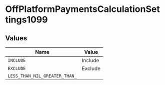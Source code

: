 # OffPlatformPaymentsCalculationSettings1099


## Values

| Name                          | Value                         |
| ----------------------------- | ----------------------------- |
| `INCLUDE`                     | Include                       |
| `EXCLUDE`                     | Exclude                       |
| `LESS_THAN_NIL_GREATER_THAN_` | <nil>                         |